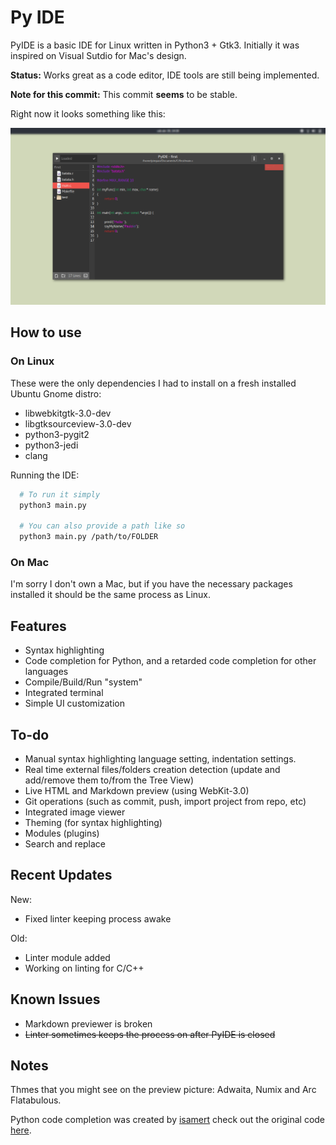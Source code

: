 # Py IDE

PyIDE is a basic IDE for Linux written in Python3 + Gtk3. Initially it was inspired on Visual Sutdio for Mac's design.

__Status:__ Works great as a code editor, IDE tools are still being implemented.

__Note for this commit:__ This commit __seems__ to be stable.

Right now it looks something like this:

![](IDE.jpg)

## How to use

### On Linux

These were the only dependencies I had to install on a fresh installed Ubuntu Gnome distro:
* libwebkitgtk-3.0-dev
* libgtksourceview-3.0-dev
* python3-pygit2
* python3-jedi
* clang

Running the IDE:

```bash
  # To run it simply
  python3 main.py

  # You can also provide a path like so
  python3 main.py /path/to/FOLDER
```

### On Mac

I'm sorry I don't own a Mac, but if you have the necessary packages installed it should be the same process as Linux.

## Features

* Syntax highlighting
* Code completion for Python, and a retarded code completion for other languages
* Compile/Build/Run "system"
* Integrated terminal
* Simple UI customization

## To-do

* Manual syntax highlighting language setting, indentation settings.
* Real time external files/folders creation detection (update and add/remove them to/from the Tree View)
* Live HTML and Markdown preview (using WebKit-3.0)
* Git operations (such as commit, push, import project from repo, etc)
* Integrated image viewer
* Theming (for syntax highlighting)
* Modules (plugins)
* Search and replace

## Recent Updates

New:
* Fixed linter keeping process awake

Old:

* Linter module added
* Working on linting for C/C++

## Known Issues

* Markdown previewer is broken
* ~~Linter sometimes keeps the process on after PyIDE is closed~~

## Notes

Thmes that you might see on the preview picture: Adwaita, Numix and Arc Flatabulous.

Python code completion was created by [isamert](https://github.com/isamert) check out the original code [here](https://github.com/isamert/gedi).
